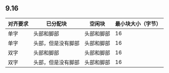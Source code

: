 ## 9.16

|对齐要求|已分配块           |空闲块    |最小块大小（字节）|
|--------|------------------|----------|------------------|
|单字    |头部和脚部         |头部和脚部|16|
|单字    |头部，但是没有脚部 |头部和脚部|16|
|双字    |头部和脚部         |头部和脚部|16|
|双字    |头部，但是没有脚部 |头部和脚部|16|


